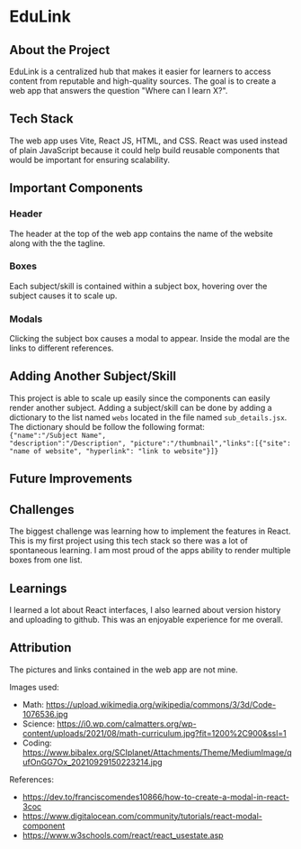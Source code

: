 # EduLink
## About the Project
EduLink is a centralized hub that makes it easier for learners to access content from reputable and high-quality sources. The goal is to create a web app that answers the question "Where can I learn X?".

## Tech Stack
The web app uses Vite, React JS, HTML, and CSS. React was used instead of plain JavaScript because it could help build reusable components that would be important for ensuring scalability.

## Important Components
### Header
The header at the top of the web app contains the name of the website along with the the tagline.
### Boxes
Each subject/skill is contained within a subject box, hovering over the subject causes it to scale up. 
### Modals
Clicking the subject box causes a modal to appear. Inside the modal are the links to different references.

## Adding Another Subject/Skill
This project is able to scale up easily since the components can easily render another subject. Adding a subject/skill can be done by adding a dictionary to the list named <code>webs</code> located in the file named <code>sub_details.jsx</code>. The dictionary should be follow the following format: <br/>
<code>{"name":"/Subject Name", "description":"/Description", "picture":"/thumbnail","links":[{"site": "name of website", "hyperlink": "link to website"}]}</code>

## Future Improvements


## Challenges
The biggest challenge was learning how to implement the features in React. This is my first project using this tech stack so there was a lot of spontaneous learning. I am most proud of the apps ability to render multiple boxes from one list.

## Learnings
I learned a lot about React interfaces, I also learned about version history and uploading to github. This was an enjoyable experience for me overall.

## Attribution
The pictures and links contained in the web app are not mine.

Images used: <br/>
- Math: https://upload.wikimedia.org/wikipedia/commons/3/3d/Code-1076536.jpg
- Science: https://i0.wp.com/calmatters.org/wp-content/uploads/2021/08/math-curriculum.jpg?fit=1200%2C900&ssl=1 
- Coding: https://www.bibalex.org/SCIplanet/Attachments/Theme/MediumImage/qufOnGG7Ox_20210929150223214.jpg

References: <br/>
- https://dev.to/franciscomendes10866/how-to-create-a-modal-in-react-3coc
- https://www.digitalocean.com/community/tutorials/react-modal-component
- https://www.w3schools.com/react/react_usestate.asp



